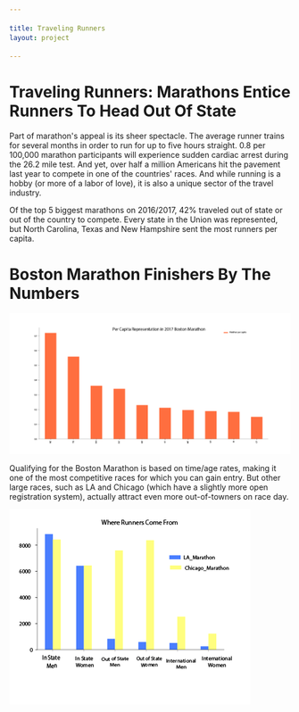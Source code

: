 ```yaml
---

title: Traveling Runners
layout: project

---
```


# Traveling Runners: Marathons Entice Runners To Head Out Of State

Part of marathon's appeal is its sheer spectacle. The average runner trains for several months in order to run for up to five hours straight. 0.8 per 100,000 marathon participants will experience sudden cardiac arrest during the 26.2 mile test. And yet, over half a million Americans hit the pavement last year to compete in one of the countries' races. And while running is a hobby (or more of a labor of love), it is also a unique sector of the travel industry. 

Of the top 5 biggest marathons on 2016/2017, 42% traveled out of state or out of the country to compete. Every state in the Union was represented, but North Carolina, Texas and New Hampshire sent the most runners per capita.  

# Boston Marathon Finishers By The Numbers 

![](Lede_Image_Boston.png)

Qualifying for the Boston Marathon is based on time/age rates, making it one of the most competitive races for which you can gain entry. But other large races, such as LA and Chicago (which have a slightly more open registration system), actually attract even more out-of-towners on race day. 

![](Compare.png)
